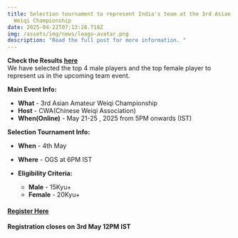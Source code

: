 ```yaml
---
title: Selection tournament to represent India's team at the 3rd Asian Amateur
  Weiqi Championship
date: 2025-04-22T07:13:28.718Z
img: /assets/img/news/leago-avatar.png
description: "Read the full post for more information. "
---
```

**C﻿heck the Results [here](https://online-go.com/tournament/128125)** <br>
W﻿e have selected the top 4 male players and the top female player to represent us in the upcoming team event.

**Main Event Info:**

* **What** - 3rd Asian Amateur Weiqi Championship
* **Host** - CWA(Chinese Weiqi Association)
* **When(Online)** - May 21-25 , 2025 from 5PM onwards (IST)

**Selection Tournament Info:**

* **When** - 4th May
* **Where** - OGS at 6PM IST
* **Eligibility Criteria:**

  * **Male** - 15Kyu+
  * **Female** - 20Kyu+

#### [Register Here](https://forms.gle/Kpk8ByKeq5f5S2dS9)

**Registration closes on 3rd May 12PM IST**
